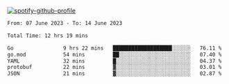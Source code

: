 [![spotify-github-profile](https://spotify-github-profile.vercel.app/api/view?uid=313pysyt3uxkjdidtiuvzf7nrnnu&cover_image=true&theme=natemoo-re&show_offline=false&background_color=121212&interchange=false&bar_color=53b14f&bar_color_cover=false)](https://spotify-github-profile.vercel.app/api/view?uid=313pysyt3uxkjdidtiuvzf7nrnnu&redirect=true)

<!--START_SECTION:waka-->

```txt
From: 07 June 2023 - To: 14 June 2023

Total Time: 12 hrs 19 mins

Go                9 hrs 22 mins   ███████████████████░░░░░░   76.11 %
go.mod            54 mins         ██░░░░░░░░░░░░░░░░░░░░░░░   07.40 %
YAML              32 mins         █░░░░░░░░░░░░░░░░░░░░░░░░   04.37 %
protobuf          22 mins         ▓░░░░░░░░░░░░░░░░░░░░░░░░   03.01 %
JSON              21 mins         ▓░░░░░░░░░░░░░░░░░░░░░░░░   02.87 %
```

<!--END_SECTION:waka-->